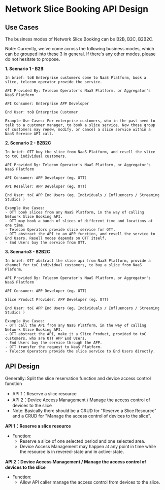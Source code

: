 # Network Slice Booking API Design

## **Use Cases**
The business modes of Network Slice Booking can be  B2B, B2C, B2B2C. 

Note: Currently, we've come across the following business modes, which can be grouped into these 3 in general. If there's any other modes, please do not hesitate to propose. 

**1. Scenario 1 - B2B** 
    
    In brief: toB Enterprise customers come to NaaS Platform, book a slice, telecom operator provide the service.
    
    API Provided By: Telecom Operator's NaaS Platform, or Aggregator's NaaS Platform

    API Consumer: Enterprise APP Developer

    End User: toB Enterprise Customer
     
    Example Use Cases: For enterprise customers, who in the past need to talk to a customer manager, to book a slice service. Now those group of customers may renew, modify, or cancel a slice service within a NaaS Service API call.


**2. Scenario 2 - B2B2C**

    In brief: OTT buy the slice from NaaS Platform, and resell the slice to toC individual customers.
    
    API Provided By: Telecom Operator's NaaS Platform, or Aggregator's NaaS Platform

    API Consumer: APP Developer (eg. OTT)

    API Reseller: APP Developer (eg. OTT)

    End User: toC APP End Users (eg. Individuals / Influencers / Streaming Studios )
    
    Example Use Cases: 
    - OTT book slices from any NaaS Platform, in the way of calling Network Slice Booking API. 
    - OTT may book a bunch of slices of different time and locations at one time. 
    - Telecom Operators provide slice service for OTT.
    - OTT abstract the API to an APP function, and resell the service to End Users. Resell modes depends on OTT itself.
    - End Users buy the service from OTT. 


**3. Scenario3 - B2B2C**

    In brief: OTT abstract the slice api from NaaS Platform, provide a channel for toC individual customers, to buy a slice from NaaS Plaform.
    
    API Provided By: Telecom Operator's NaaS Platform, or Aggregator's NaaS Platform

    API Consumer: APP Developer (eg. OTT)

    Slice Product Provider: APP Developer (eg. OTT)

    End User: toC APP End Users (eg. Individuals / Influencers / Streaming Studios )

    Example Use Cases:
    - OTT call the API from any NaaS Platform, in the way of calling Network Slice Booking API. 
    - OTT abstract the API, make it a Slice Product, provided to toC customers, who are OTT APP End Users.
    - End Users buy the service through the APP.
    - OTT transfer the request to NaaS Platform. 
    - Telecom Operators provide the slice service to End Users directly.


##  **API Design**

Generally: Split the slice reservation function and device access control function
   - API 1：Reserve a slice resource 
   - API 2：Device Access Management / Manage the access control of devices to the slice 
   - Note: Basically there should be a CRUD for "Reserve a Slice Resource" and a CRUD for "Manage the access control of devices to the slice". 


**API 1：Reserve a slice resource** 
   - Function: 
     - Reserve a slice of one selected period and one selected area. 
     - Device Access Management may happen at any point in time while the resource is in revered-state and in active-state.


**API 2：Device Access Management / Manage the access control of devices to the slice**
   - Function:
     - Allow API caller manage the access control from devices to the slice.



